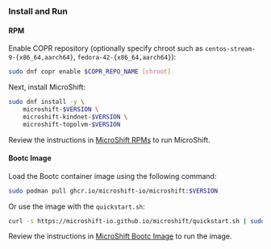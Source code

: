 ### Install and Run

#### RPM

Enable COPR repository (optionally specify chroot such as `centos-stream-9-{x86_64,aarch64}`, `fedora-42-{x86_64,aarch64}`):
```sh
sudo dnf copr enable $COPR_REPO_NAME [chroot]
```

Next, install MicroShift:
```sh
sudo dnf install -y \
    microshift-$VERSION \
    microshift-kindnet-$VERSION \
    microshift-topolvm-$VERSION
```

Review the instructions in [MicroShift RPMs](https://github.com/microshift-io/microshift/blob/main/docs/run.md#microshift-rpms) to run MicroShift.

#### Bootc Image

Load the Bootc container image using the following command:

```bash
sudo podman pull ghcr.io/microshift-io/microshift:$VERSION
```

Or use the image with the `quickstart.sh`:
```bash
curl -s https://microshift-io.github.io/microshift/quickstart.sh | sudo TAG=$VERSION bash
```

Review the instructions in [MicroShift Bootc Image](https://github.com/microshift-io/microshift/blob/main/docs/run.md#microshift-bootc-image) to run the image.
